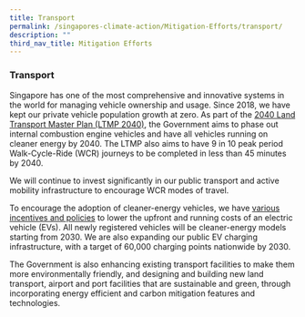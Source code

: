 ```yaml
---
title: Transport
permalink: /singapores-climate-action/Mitigation-Efforts/transport/
description: ""
third_nav_title: Mitigation Efforts
---
```

### Transport

Singapore has one of the most comprehensive and innovative systems in the world for managing vehicle ownership and usage. Since 2018, we have kept our private vehicle population growth at zero. As part of the [2040 Land Transport Master Plan (LTMP 2040)](https://www.lta.gov.sg/content/ltagov/en/who_we_are/our_work/land_transport_master_plan_2040.html), the Government aims to phase out internal combustion engine vehicles and have all vehicles running on cleaner energy by 2040. The LTMP also aims to have 9 in 10 peak period Walk-Cycle-Ride (WCR) journeys to be completed in less than 45 minutes by 2040. 

We will continue to invest significantly in our public transport and active mobility infrastructure to encourage WCR modes of travel. 

To encourage the adoption of cleaner-energy vehicles, we have [various incentives and policies](https://www.lta.gov.sg/content/ltagov/en/industry_innovations/technologies/electric_vehicles/transitioning_to_evs.html) to lower the upfront and running costs of an electric vehicle (EVs). All newly registered vehicles will be cleaner-energy models starting from 2030. We are also expanding our public EV charging infrastructure, with a target of 60,000 charging points nationwide by 2030.

The Government is also enhancing existing transport facilities to make them more environmentally friendly, and designing and building new land transport, airport and port facilities that are sustainable and green, through incorporating energy efficient and carbon mitigation features and technologies.